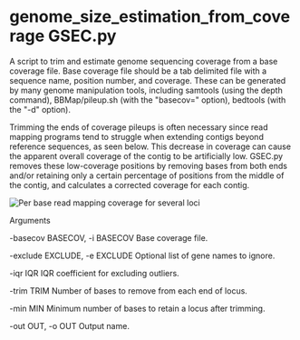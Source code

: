 # genome_size_estimation_from_coverage GSEC.py

A script to trim and estimate genome sequencing coverage from a base coverage file. Base coverage file should be a tab delimited file with a sequence name, position number, and coverage. These can be generated by many genome manipulation tools, including samtools (using the depth command), BBMap/pileup.sh (with the "basecov=" option), bedtools (with the "-d" option).

Trimming the ends of coverage pileups is often necessary since read mapping programs tend to struggle when extending contigs beyond reference sequences, as seen below. This decrease in coverage can cause the apparent overall coverage of the contig to be artificially low. GSEC.py removes these low-coverage positions by removing bases from both ends and/or retaining only a certain percentage of positions from the middle of the contig, and calculates a corrected coverage for each contig.

![Per base read mapping coverage for several loci](https://github.com/JMPflug/genome_size_estimation_from_coverage/blob/master/Fig.%20FX1.%20BembidionCoverageSimplified.png)

Arguments

  -basecov BASECOV, -i BASECOV
                        Base coverage file.
                        
  -exclude EXCLUDE, -e EXCLUDE
                        Optional list of gene names to ignore.
                        
  -iqr IQR              IQR coefficient for excluding outliers.
  
  -trim TRIM            Number of bases to remove from each end of locus.
  
  -min MIN              Minimum number of bases to retain a locus after
                        trimming.
                        
  -out OUT, -o OUT      Output name.

